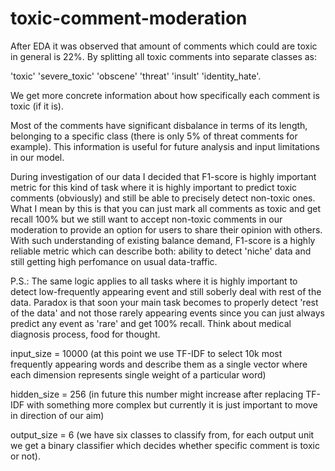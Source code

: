 # toxic-comment-moderation

After EDA it was observed that amount of comments which could are toxic in general is 22%. By splitting all toxic comments into separate classes as:

'toxic' 
'severe_toxic'
'obscene' 
'threat'
'insult' 
'identity_hate'. 

We get more concrete information about how specifically each comment is toxic (if it is).

Most of the comments have significant disbalance in terms of its length, belonging to a specific class (there is only 5% of threat comments for example).
This information is useful for future analysis and input limitations in our model.

During investigation of our data I decided that F1-score is highly important metric for this kind of task where it is highly important to predict toxic comments (obviously) and still be able to precisely detect non-toxic ones. What I mean by this is that you can just mark all comments as toxic and get recall 100% but we still want to accept non-toxic comments in our moderation to provide an option for users to share their opinion with others. With such understanding of existing balance demand, F1-score is a highly reliable metric which can describe both: ability to detect 'niche' data and still getting high perfomance on usual data-traffic. 

P.S.: The same logic applies to all tasks where it is highly important to detect low-frequently appearing event and still soberly deal with rest of the data. Paradox is that soon your main task becomes to properly detect 'rest of the data' and not those rarely appearing events since you can just always predict any event as 'rare' and get 100% recall. Think about medical diagnosis process, food for thought.


input_size = 10000 (at this point we use TF-IDF to select 10k most frequently appearing words and describe them as a single vector where each dimension represents single weight of a particular word)

hidden_size = 256 (in future this number might increase after replacing TF-IDF with something more complex but currently it is just important to move in direction of our aim)

output_size = 6 (we have six classes to classify from, for each output unit we get a binary classifier which decides whether specific comment is toxic or not).






